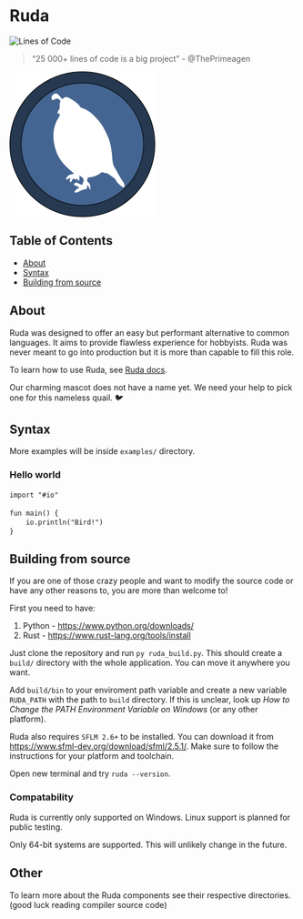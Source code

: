 # Ruda
![Lines of Code](https://aschey.tech/tokei/github/it-2001/Ruda?labelColor=badbe6&color=32a852&style=for-the-badge&label=Lines&logo=https://simpleicons.org/icons/rust.svg)

> “25 000+ lines of code is a big project” - @ThePrimeagen

<a><img src="logo.png" align="middle" height="256" width="256" ></a>
## Table of Contents

- [About](#about)
- [Syntax](#syntax)
- [Building from source](#building-from-source)

## About

Ruda was designed to offer an easy but performant alternative to common languages. It aims to provide flawless experience for hobbyists. Ruda was never meant to go into production but it is more than capable to fill this role. 

To learn how to use Ruda, see [Ruda docs](https://it-2001.github.io/Ruda-docs/).

Our charming mascot does not have a name yet. We need your help to pick one for this nameless quail. 🐦

## Syntax

More examples will be inside `examples/` directory.

### Hello world

```Ruda
import "#io"

fun main() {
    io.println("Bird!")
}
```

## Building from source

If you are one of those crazy people and want to modify the source code or have any other reasons to, you are more than welcome to!

First you need to have:
 1. Python - https://www.python.org/downloads/
 2. Rust - https://www.rust-lang.org/tools/install

Just clone the repository and run `py ruda_build.py`. This should create a  `build/` directory with the whole application. You can move it anywhere you want.

Add `build/bin` to your enviroment path variable and create a new variable `RUDA_PATH` with the path to `build` directory. If this is unclear, look up _How to Change the PATH Environment Variable on Windows_ (or any other platform).

Ruda also requires `SFLM 2.6+` to be installed. You can download it from https://www.sfml-dev.org/download/sfml/2.5.1/. Make sure to follow the instructions for your platform and toolchain.

Open new terminal and try `ruda --version`.

### Compatability

Ruda is currently only supported on Windows. Linux support is planned for public testing.

Only 64-bit systems are supported. This will unlikely change in the future.

## Other

To learn more about the Ruda components see their respective directories. (good luck reading compiler source code)
